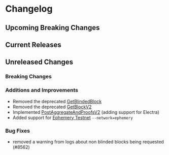# Changelog

## Upcoming Breaking Changes

## Current Releases

## Unreleased Changes

### Breaking Changes

### Additions and Improvements
- Removed the deprecated [GetBlindedBlock](https://ethereum.github.io/beacon-APIs/#/ValidatorRequiredApi/produceBlindedBlock)
- Removed the deprecated [GetBlockV2](https://ethereum.github.io/beacon-APIs/?urls.primaryName=dev#/Validator/produceBlockV2)
- Implemented [PostAggregateAndProofsV2](https://ethereum.github.io/beacon-APIs/?urls.primaryName=dev#/Validator/publishAggregateAndProofsV2) (adding support for Electra)
- Added support for [Ephemery Testnet](https://github.com/ephemery.dev) `--network=ephemery`

### Bug Fixes
 - removed a warning from logs about non blinded blocks being requested (#8562)
